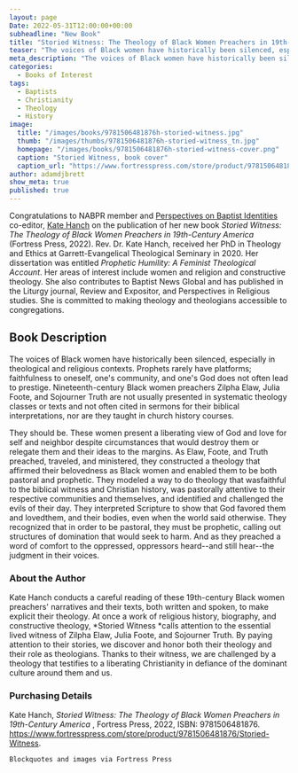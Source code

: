 ```yaml
---
layout: page
Date: 2022-05-31T12:00:00+00:00
subheadline: "New Book"
title: "Storied Witness: The Theology of Black Women Preachers in 19th-Century America"
teaser: "The voices of Black women have historically been silenced, especially in theological and religious contexts."
meta_description: "The voices of Black women have historically been silenced, especially in theological and religious contexts."
categories:
  - Books of Interest
tags:
  - Baptists
  - Christianity
  - Theology
  - History
image:
  title: "/images/books/9781506481876h-storied-witness.jpg"
  thumb: "/images/thumbs/9781506481876h-storied-witness_tn.jpg"
  homepage: "/images/books/9781506481876h-storied-witness-cover.png"
  caption: "Storied Witness, book cover"
  caption_url: "https://www.fortresspress.com/store/product/9781506481876/Storied-Witness"
author: adamdjbrett
show_meta: true
published: true
---
```

Congratulations to NABPR member and [Perspectives on Baptist Identities](https://pbi.nabpr.org/) co-editor, [Kate Hanch](https://pbi.nabpr.org/editors/kate-hanch/) on the publication of her new book _Storied Witness: The Theology of Black Women Preachers in 19th-Century America_ (Fortress Press, 2022). Rev. Dr. Kate Hanch, received her PhD in Theology and Ethics at Garrett-Evangelical Theological Seminary in 2020. Her dissertation was entitled _Prophetic Humility: A Feminist Theological Account_. Her areas of interest include women and religion and constructive theology. She also contributes to Baptist News Global and has published in the Liturgy journal, Review and Expositor, and Perspectives in Religious studies. She is committed to making theology and theologians accessible to congregations.

## Book Description
The voices of Black women have historically been silenced, especially in theological and religious contexts. Prophets rarely have platforms; faithfulness to oneself, one's community, and one's God does not often lead to prestige. Nineteenth-century Black women preachers Zilpha Elaw, Julia Foote, and Sojourner Truth are not usually presented in systematic theology classes or texts and not often cited in sermons for their biblical interpretations, nor are they taught in church history courses.

They should be. These women present a liberating view of God and love for self and neighbor despite circumstances that would destroy them or relegate them and their ideas to the margins. As Elaw, Foote, and Truth preached, traveled, and ministered, they constructed a theology that affirmed their belovedness as Black women and enabled them to be both pastoral and prophetic. They modeled a way to do theology that wasfaithful to the biblical witness and Christian history, was pastorally attentive to their respective communities and themselves, and identified and challenged the evils of their day. They interpreted Scripture to show that God favored them and lovedthem, and their bodies, even when the world said otherwise. They recognized that in order to be pastoral, they must be prophetic, calling out structures of domination that would seek to harm. And as they preached a word of comfort to the oppressed, oppressors heard--and still hear--the judgment in their voices.

### About the Author
Kate Hanch conducts a careful reading of these 19th-century Black women preachers' narratives and their texts, both written and spoken, to make explicit their theology. At once a work of religious history, biography, and constructive theology, *Storied Witness *calls attention to the essential lived witness of Zilpha Elaw, Julia Foote, and Sojourner Truth. By paying attention to their stories, we discover and honor both their theology and their role as theologians. Thanks to their witness, we are challenged by a theology that testifies to a liberating Christianity in defiance of the dominant culture around them and us.


### Purchasing Details
Kate Hanch, _Storied Witness: The Theology of Black Women Preachers in 19th-Century America_ , Fortress Press, 2022, ISBN: 9781506481876.
<https://www.fortresspress.com/store/product/9781506481876/Storied-Witness>.


`Blockquotes and images via Fortress Press`
